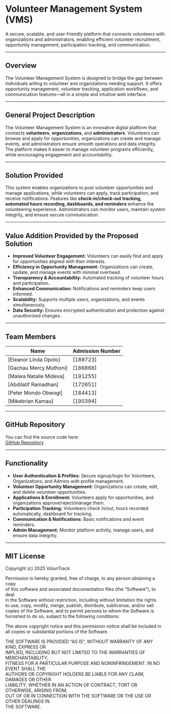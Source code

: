 # Volunteer Management System (VMS)

A secure, scalable, and user-friendly platform that connects volunteers with organizations and administrators, enabling efficient volunteer recruitment, opportunity management, participation tracking, and communication.  

---

## Overview

The Volunteer Management System is designed to bridge the gap between individuals willing to volunteer and organizations needing support. It offers opportunity management, volunteer tracking, application workflows, and communication features—all in a simple and intuitive web interface.  

---

## General Project Description

The Volunteer Management System is an innovative digital platform that connects **volunteers**, **organizations**, and **administrators**. Volunteers can browse and apply for opportunities, organizations can create and manage events, and administrators ensure smooth operations and data integrity. The platform makes it easier to manage volunteer programs efficiently, while encouraging engagement and accountability.  

---

## Solution Provided

This system enables organizations to post volunteer opportunities and manage applications, while volunteers can apply, track participation, and receive notifications. Features like **check-in/check-out tracking, automated hours recording, dashboards, and reminders** enhance the volunteering experience. Administrators can monitor users, maintain system integrity, and ensure secure communication.  

---

## Value Addition Provided by the Proposed Solution

- **Improved Volunteer Engagement:** Volunteers can easily find and apply for opportunities aligned with their interests.  
- **Efficiency in Opportunity Management:** Organizations can create, update, and manage events with minimal overhead.  
- **Transparency & Accountability:** Automated tracking of volunteer hours and participation.  
- **Enhanced Communication:** Notifications and reminders keep users informed.  
- **Scalability:** Supports multiple users, organizations, and events simultaneously.  
- **Data Security:** Ensures encrypted authentication and protection against unauthorized changes.  

---

## Team Members

| Name                  | Admission Number    |
|-----------------------|---------------------|
| [Eleanor Linda Opolo] | [189723]            |
| [Gachau Mercy Muthoni]| [186868]            |
| [Malwa Natalie Mideva]| [191255]            |
| [Abdilatif Ramadhan]  | [172651]            |
| [Peter Mondo Obwogi]  | [184413]            |
| [Mikebrian Kamau]     | [190394]            |
---

## GitHub Repository

You can find the source code here:  
[GitHub Repository](https://github.com/lindaopolo7896/IAP_VOLUNTRACK_GRP_A13.git)  

---


## Functionality

- **User Authentication & Profiles:** Secure signup/login for Volunteers, Organizations, and Admins with profile management.  
- **Volunteer Opportunity Management:** Organizations can create, edit, and delete volunteer opportunities.  
- **Applications & Enrollment:** Volunteers apply for opportunities, and organizations approve/reject/manage them.  
- **Participation Tracking:** Volunteers check in/out, hours recorded automatically, dashboard for tracking.  
- **Communication & Notifications:** Basic notifications and event reminders.  
- **Admin Management:** Monitor platform activity, manage users, and ensure data integrity.  

---

## MIT License  

Copyright (c) 2025 VolunTrack 

Permission is hereby granted, free of charge, to any person obtaining a copy  
of this software and associated documentation files (the “Software”), to deal  
in the Software without restriction, including without limitation the rights  
to use, copy, modify, merge, publish, distribute, sublicense, and/or sell  
copies of the Software, and to permit persons to whom the Software is  
furnished to do so, subject to the following conditions:   

The above copyright notice and this permission notice shall be included in  
all copies or substantial portions of the Software.  

THE SOFTWARE IS PROVIDED “AS IS”, WITHOUT WARRANTY OF ANY KIND, EXPRESS OR  
IMPLIED, INCLUDING BUT NOT LIMITED TO THE WARRANTIES OF MERCHANTABILITY,  
FITNESS FOR A PARTICULAR PURPOSE AND NONINFRINGEMENT. IN NO EVENT SHALL THE  
AUTHORS OR COPYRIGHT HOLDERS BE LIABLE FOR ANY CLAIM, DAMAGES OR OTHER  
LIABILITY, WHETHER IN AN ACTION OF CONTRACT, TORT OR OTHERWISE, ARISING FROM,  
OUT OF OR IN CONNECTION WITH THE SOFTWARE OR THE USE OR OTHER DEALINGS IN  
THE SOFTWARE.  
